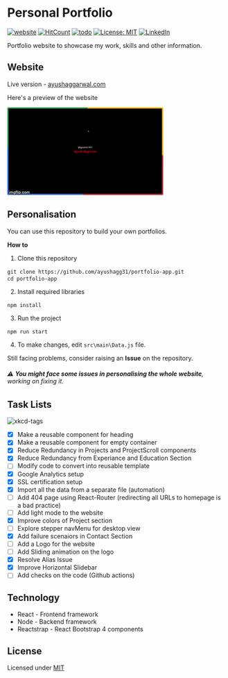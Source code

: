 # Personal Portfolio 
[![website](https://img.shields.io/badge/website-up-%2338B2AC)](https://ayushaggarwal.com/)
[![HitCount](http://hits.dwyl.com/ayushagg31/portfolio-app.svg)](http://hits.dwyl.com/ayushagg31/portfolio-app)
[![todo](https://img.shields.io/badge/todo-7-red)]()
[![License: MIT](https://img.shields.io/badge/license-MIT-yellow.svg)](https://github.com/ayushagg31/portfolio-app/blob/master/LICENSE)
[![LinkedIn](https://img.shields.io/badge/linkedin-connect-blue)](https://www.linkedin.com/in/ayush-aggarwal-b13a92120/)

Portfolio website to showcase my work, skills and other information.

## Website
Live version - [ayushaggarwal.com](https://ayushaggarwal.com/)

Here's a preview of the website

![Preview](preview.gif)

## Personalisation
You can use this repository to build your own portfolios.

**How to**
 1. Clone this repository
 ```console
git clone https://github.com/ayushagg31/portfolio-app.git
cd portfolio-app
 ```
2. Install required libraries
```console
npm install
```
3. Run the project
```console
npm run start
```
4. To make changes, edit ```src\main\Data.js``` file.

Still facing problems, consider raising an **Issue** on the repository.

 ###### :warning: **You might face some issues in personalising the whole website**, working on fixing it.
## Task Lists
![xkcd-tags](https://imgs.xkcd.com/comics/tags.png)

- [x] Make a reusable component for heading 
- [x] Make a reusable component for empty container
- [x] Reduce Redundancy in Projects and ProjectScroll components
- [x] Reduce Redundancy from Experiance and Education Section
- [ ] Modify code to convert into reusable template
- [x] Google Analytics setup
- [x] SSL certification setup
- [x] Import all the data from a separate file (automation)
- [ ] Add 404 page using React-Router (redirecting all URLs to homepage is a bad practice)
- [ ] Add light mode to the website
- [x] Improve colors of Project section
- [ ] Explore stepper navMenu for desktop view
- [x] Add failure scenaiors in Contact Section
- [ ] Add a Logo for the website
- [ ] Add Sliding animation on the logo
- [x] Resolve Alias Issue
- [x] Improve Horizontal Slidebar
- [ ] Add checks on the code (Github actions)

## Technology
- React - Frontend framework
- Node - Backend framework
- Reactstrap - React Bootstrap 4 components

## License
Licensed under [MIT](https://github.com/ayushagg31/portfolio-app/blob/master/LICENSE) 



